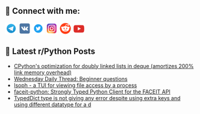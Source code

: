 ## 🔎 Connect with me:
[<img src="https://github.com/bullbesh/bullbesh/blob/main/images/Telegram.png" width="32" height="32" />](https://t.me/bullbesh)
[<img src="https://github.com/bullbesh/bullbesh/blob/main/images/VK.png" width="32" height="32" />](https://vk.com/bullbesh)
[<img src="https://github.com/bullbesh/bullbesh/blob/main/images/Twitter.png" width="32" height="32" />](https://twitter.com/bullbesh1)
[<img src="https://github.com/bullbesh/bullbesh/blob/main/images/Instagram.png" width="32" height="32" />](https://www.instagram.com/bullbesh)
[<img src="https://github.com/bullbesh/bullbesh/blob/main/images/Reddit.png" width="32" height="32" />](https://www.reddit.com/user/bullbesh)
[<img src="https://github.com/bullbesh/bullbesh/blob/main/images/YouTube.png" width="32" height="32" />](https://www.youtube.com/channel/UCtfjRs6uzgq5mfm8S06WTcg)

## 📕 Latest r/Python Posts
<!-- BLOG-POST-LIST:START -->
- [CPython&#39;s optimization for doubly linked lists in deque &lpar;amortizes 200% link memory overhead&rpar;](https://www.reddit.com/r/Python/comments/1k5nxvt/cpythons_optimization_for_doubly_linked_lists_in/)
- [Wednesday Daily Thread: Beginner questions](https://www.reddit.com/r/Python/comments/1k5lh9f/wednesday_daily_thread_beginner_questions/)
- [lsoph - a TUI for viewing file access by a process](https://www.reddit.com/r/Python/comments/1k5kj23/lsoph_a_tui_for_viewing_file_access_by_a_process/)
- [faceit-python: Strongly Typed Python Client for the FACEIT API](https://www.reddit.com/r/Python/comments/1k5idmt/faceitpython_strongly_typed_python_client_for_the/)
- [TypedDict type is not giving any error despite using extra keys and using different datatype for a d](https://www.reddit.com/r/Python/comments/1k5dy6x/typeddict_type_is_not_giving_any_error_despite/)
<!-- BLOG-POST-LIST:END -->
